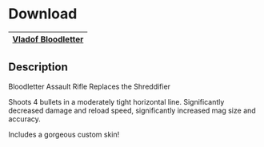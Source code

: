 # Download
[Vladof Bloodletter](https://raw.githubusercontent.com/BLCM/BLCMods/master/Borderlands%202%20mods/Battle-Bee/Vladof_Bloodletter) |
----|

## Description
 Bloodletter Assault Rifle 
 Replaces the Shreddifier 

 Shoots 4 bullets in a moderately tight horizontal line. Significantly decreased damage and reload speed, significantly increased mag size and accuracy. 

 Includes a gorgeous custom skin! 